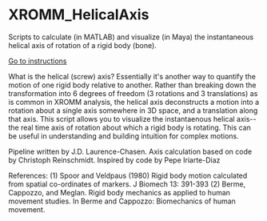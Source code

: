 # XROMM_HelicalAxis
 Scripts to calculate (in MATLAB) and visualize (in Maya) the instantaneous helical axis of rotation of a rigid body (bone).
 
[Go to instructions](https://github.com/jdlaurence/XROMM_HelicalAxis/blob/master/instructions.md)

What is the helical (screw) axis? Essentially it's another way to quantify the motion of one rigid body relative to another. Rather than breaking down the transformation into 6 degrees of freedom (3 rotations and 3 translations) as is common in XROMM analysis, the helical axis deconstructs a motion into a rotation about a single axis somewhere in 3D space, and a translation along that axis. This script allows you to visualize the instantaenous helical axis--the real time axis of rotation about which a rigid body is rotating. This can be useful in understanding and building intuition for complex motions.
 
Pipeline written by J.D. Laurence-Chasen. Axis calculation based on code by Christoph Reinschmidt. Inspired by code by Pepe Iriarte-Diaz
 
References:   (1) Spoor and Veldpaus (1980) Rigid body motion calculated
                   from spatial co-ordinates of markers. 
                   J Biomech 13: 391-393
               (2) Berme, Cappozzo, and Meglan. Rigid body mechanics
                   as applied to human movement studies. In Berme and 
                   Cappozzo: Biomechanics of human movement.
